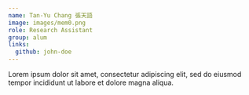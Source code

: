 ```yaml
---
name: Tan-Yu Chang 張天語
image: images/mem0.png
role: Research Assistant
group: alum
links:
  github: john-doe
---
```


Lorem ipsum dolor sit amet, consectetur adipiscing elit, sed do eiusmod tempor incididunt ut labore et dolore magna aliqua.
